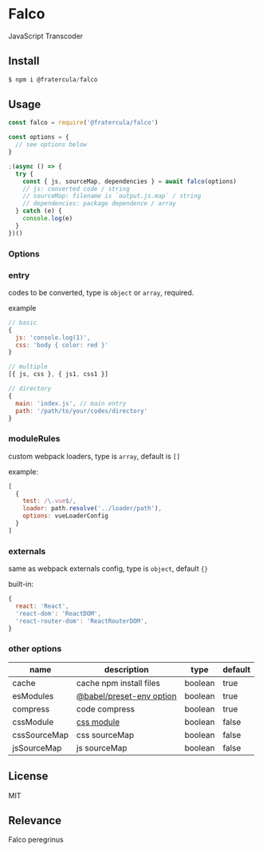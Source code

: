# Falco

JavaScript Transcoder

## Install

```js
$ npm i @fratercula/falco
```

## Usage

```js
const falco = require('@fratercula/falco')

const options = {
  // see options below
}

;(async () => {
  try {
    const { js, sourceMap, dependencies } = await falco(options)
    // js: converted code / string
    // sourceMap: filename is `output.js.map` / string
    // dependencies: package dependence / array
  } catch (e) {
    console.log(e)
  }
})()
```

### Options

### entry

codes to be converted, type is `object` or `array`, required.

example

```js
// basic
{
  js: 'console.log(1)',
  css: 'body { color: red }'
}

// multiple
[{ js, css }, { js1, css1 }]

// directory
{
  main: 'index.js', // main entry
  path: '/path/to/your/codes/directory'
}
```

### moduleRules

custom webpack loaders, type is `array`, default is `[]`

example:

```js
[
  {
    test: /\.vue$/,
    loader: path.resolve('../loader/path'),
    options: vueLoaderConfig
  }
]
```

### externals

same as webpack externals config, type is `object`, default `{}`

built-in:

```js
{
  react: 'React',
  'react-dom': 'ReactDOM',
  'react-router-dom': 'ReactRouterDOM',
}
```

### other options

| name | description | type | default |
| --- | --- | --- | --- |
| cache | cache npm install files | boolean | true |
| esModules | [@babel/preset-env option](https://babeljs.io/docs/en/babel-preset-env#targetsesmodules) | boolean | true |
| compress | code compress | boolean | true |
| cssModule | [css module](https://github.com/css-modules/css-modules) | boolean | false |
| cssSourceMap | css sourceMap | boolean | false |
| jsSourceMap | js sourceMap | boolean | false |

## License

MIT

## Relevance

Falco peregrinus

